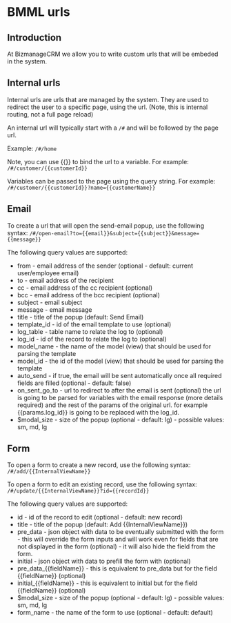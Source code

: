 # BMML urls


## Introduction

At BizmanageCRM we allow you to write custom urls that will be embeded in the system.

## Internal urls

Internal urls are urls that are managed by the system. They are used to redirect the user to a specific page, using the url. (Note, this is internal routing, not a full page reload)

An internal url will typically start with a `/#` and will be followed by the page url.


Example:
```/#/home```


Note, you can use {{}} to bind the url to a variable. For example:
```/#/customer/{{customerId}}```

Variables can be passed to the page using the query string. For example:
```/#/customer/{{customerId}}?name={{customerName}}```

## Email

To create a url that will open the send-email popup, use the following syntax:
```/#/open-email?to={{email}}&subject={{subject}}&message={{message}}```

The following query values are supported:
- from - email address of the sender (optional - default: current user/employee email)
- to - email address of the recipient
- cc - email address of the cc recipient (optional)
- bcc - email address of the bcc recipient (optional)
- subject - email subject
- message - email message
- title - title of the popup (default: Send Email)
- template_id - id of the email template to use (optional)
- log_table - table name to relate the log to (optional)
- log_id - id of the record to relate the log to (optional)
- model_name - the name of the model (view) that should be used for parsing the template
- model_id - the id of the model (view) that should be used for parsing the template
- auto_send - if true, the email will be sent automatically once all required fields are filled (optional - default: false)
- on_sent_go_to - url to redirect to after the email is sent (optional) the url is going to be parsed for variables with the email response (more details required) and the rest of the params of the original url. for example {{params.log_id}} is going to be replaced with the log_id.
- $modal_size - size of the popup (optional - default: lg) - possible values: sm, md, lg

## Form

To open a form to create a new record, use the following syntax:
```/#/add/{{InternalViewName}}```

To open a form to edit an existing record, use the following syntax:
```/#/update/{{InternalViewName}}?id={{recordId}}```

The following query values are supported:

- id - id of the record to edit (optional - default: new record)
- title - title of the popup (default: Add {{InternalViewName}})
- pre_data - json object with data to be eventually submitted with the form - this will override the form inputs and will work even for fields that are not displayed in the form (optional) - it will also hide the field from the form.
- initial - json object with data to prefill the form with (optional)
- pre_data_{{fieldName}} - this is equivalent to pre_data but for the field {{fieldName}} (optional)
- initial_{{fieldName}} - this is equivalent to initial but for the field {{fieldName}} (optional)
- $modal_size - size of the popup (optional - default: lg) - possible values: sm, md, lg
- form_name - the name of the form to use (optional - default: default)